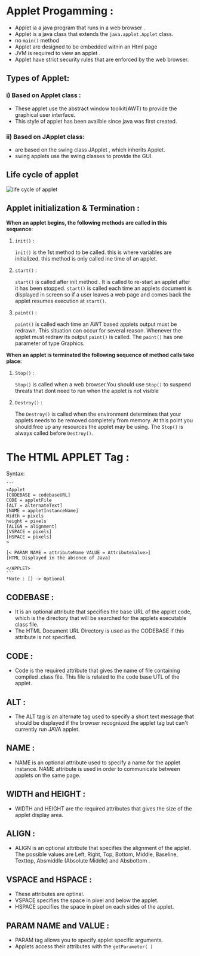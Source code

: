 
# Applet Progamming :
- Applet ia a java program that runs in a web browser .
- Applet is a java class that extends the `java.applet.Applet` class.
- no `main()` method 
- Applet are designed to be embedded witnin an Html page
- JVM is required to view an applet .
- Applet have strict security rules that are enforced by the web browser.

## Types of Applet:
### i) Based on Applet class :
- These applet use the abstract window toolkit(AWT) to provide the graphical user interface.
- This style of applet has been availble since java was first created.

### ii) Based on JApplet class:
- are based on the swing class JApplet , which inherits Applet.
- swing applets use the swing classes to provide the GUI.


## Life cycle of applet 

![life cycle of applet](https://user-images.githubusercontent.com/33601771/51544904-0123ff80-1e89-11e9-9795-18aeb7a74dbc.jpeg)
 
 


## Applet initialization & Termination :
**When an applet begins, the following methods are called in this sequence**: 
1. `init()` :

	`init()` is the 1st method to be called. this is where variables are initialized. this method is only called ine time of an applet.
2. `start()` :

	`start()` is called after init method . It is called to re-start an applet after it has been stopped. `start()` is called each time an applets document is displayed in screen so if a user leaves a web page and comes back the applet resumes execution at  `start()`.
3. `paint()` :

  	 `paint()` is called each time an AWT based applets output must be redrawn. This situation can occur for several reason. Whenever the applet must redraw its output `paint()` is called. The `paint()` has one parameter of type Graphics.
    
**When an applet is terminated the following sequence of method calls take place:**
1. `Stop()` :

	`Stop()` is called when a  web browser.You should use `Stop()` to suspend threats that dont need to run when the applet is not visible
2. `Destroy()` :

	The `Destroy()` is called when the environment determines that your applets needs to be removed completely from memory. At this point you should free up any resources the applet may be using. The `Stop()` is always called before `Destroy()`. 
	
	
# The HTML APPLET Tag  :

Syntax:

    ```
    <Applet
    [CODEBASE = codebaseURL]
    CODE = appletFile
    [ALT = alternateText]
    [NAME = appletInstanceName]
    Width = pixels
    height = pixels
    [ALIGN = alignment]
    [VSPACE = pixels]
    [HSPACE = pixels]
    >

    [< PARAM NAME = attributeName VALUE = AttributeValue>] 
    [HTML Displayed in the absence of Java]

    </APPLET>
    ```
    *Note : [] -> Optional 
    
 
## CODEBASE :
- It is an optional attribute that specifies the base URL of the applet code, which is the directory that will be searched for the applets executable class file.
- The HTML Document URL Directory is used as the CODEBASE if this attribute is not specified.
## CODE :
- Code is the required attribute that gives the name of file containing compiled .class file. This file is related to the code base UTL of the applet.
## ALT :
- The ALT tag is an alternate tag used to specify a short text message that should be displayed if the browser recognized the applet tag but can't currently run JAVA applet.
## NAME :
- NAME is an optional attribute used to specify a name for the applet instance. NAME attribute is used in order to communicate between applets on the same page.
## WIDTH and HEIGHT :
- WIDTH and HEIGHT are the required attributes that gives the size of the applet display area.
## ALIGN :
- ALIGN is an optional attribute that specifies the alignment of the applet. The possible values are Left, Right, Top, Bottom, Middle, Baseline, Texttop, Absmiddle (Absolute Middle) and Absbottom .
## VSPACE and HSPACE :
- These attributes are optinal.
- VSPACE specifies the space in pixel and below the applet.
- HSPACE specifies the space in pixel on each sides of the applet.
## PARAM NAME and VALUE :
- PARAM tag allows you to specify applet specific arguments.
- Applets access their attributes with the `getParameter( )`

